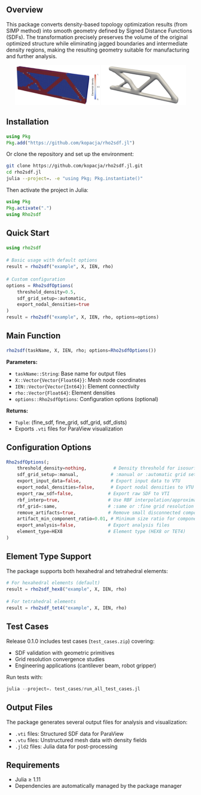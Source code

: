 ## Overview
This package converts density-based topology optimization results (from SIMP method) into smooth geometry defined by Signed Distance Functions (SDFs). The transformation precisely preserves the volume of the original optimized structure while eliminating jagged boundaries and intermediate density regions, making the resulting geometry suitable for manufacturing and further analysis.

<p align="center">
  <img src="doc/Cantilever_beam-RAW.png" width="45%" alt="Raw topology optimization result" />
  <img src="doc/Cantilever_beam-smooth_SDF_Approx.png" width="45%" alt="Smoothed SDF approximation" />
</p>


## Installation

```julia
using Pkg
Pkg.add("https://github.com/kopacja/rho2sdf.jl")
```

Or clone the repository and set up the environment:

```bash
git clone https://github.com/kopacja/rho2sdf.jl.git
cd rho2sdf.jl
julia --project=. -e "using Pkg; Pkg.instantiate()"
```

Then activate the project in Julia:

```julia
using Pkg
Pkg.activate(".")
using Rho2sdf
```


## Quick Start

```julia
using rho2sdf

# Basic usage with default options
result = rho2sdf("example", X, IEN, rho)

# Custom configuration
options = Rho2sdfOptions(
    threshold_density=0.5,
    sdf_grid_setup=:automatic,
    export_nodal_densities=true
)
result = rho2sdf("example", X, IEN, rho, options=options)
```

## Main Function

```julia
rho2sdf(taskName, X, IEN, rho; options=Rho2sdfOptions())
```

**Parameters:**

- `taskName::String`: Base name for output files
- `X::Vector{Vector{Float64}}`: Mesh node coordinates
- `IEN::Vector{Vector{Int64}}`: Element connectivity
- `rho::Vector{Float64}`: Element densities
- `options::Rho2sdfOptions`: Configuration options (optional)

**Returns:**

- `Tuple`: (fine_sdf, fine_grid, sdf_grid, sdf_dists)
- Exports `.vti` files for ParaView visualization

## Configuration Options

```julia
Rho2sdfOptions(;
    threshold_density=nothing,          # Density threshold for isosurface (auto if nothing)
    sdf_grid_setup=:manual,            # :manual or :automatic grid setup
    export_input_data=false,           # Export input data to VTU
    export_nodal_densities=false,      # Export nodal densities to VTU
    export_raw_sdf=false,             # Export raw SDF to VTI
    rbf_interp=true,                  # Use RBF interpolation/approximation
    rbf_grid=:same,                   # :same or :fine grid resolution
    remove_artifacts=true,            # Remove small disconnected components
    artifact_min_component_ratio=0.01, # Minimum size ratio for components
    export_analysis=false,            # Export analysis files
    element_type=HEX8                 # Element type (HEX8 or TET4)
)
```

## Element Type Support

The package supports both hexahedral and tetrahedral elements:

```julia
# For hexahedral elements (default)
result = rho2sdf_hex8("example", X, IEN, rho)

# For tetrahedral elements
result = rho2sdf_tet4("example", X, IEN, rho)
```

## Test Cases

Release 0.1.0 includes test cases (`test_cases.zip`) covering:

- SDF validation with geometric primitives
- Grid resolution convergence studies
- Engineering applications (cantilever beam, robot gripper)

Run tests with:
```julia
julia --project=. test_cases/run_all_test_cases.jl
```

## Output Files

The package generates several output files for analysis and visualization:

- `.vti` files: Structured SDF data for ParaView
- `.vtu` files: Unstructured mesh data with density fields
- `.jld2` files: Julia data for post-processing

## Requirements

- Julia ≥ 1.11
- Dependencies are automatically managed by the package manager
